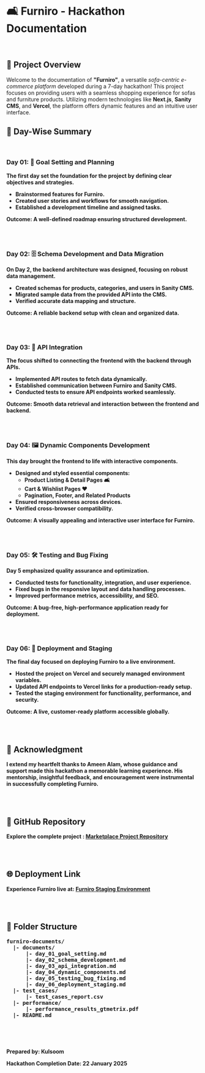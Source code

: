 <h1>🛋️ Furniro - Hackathon Documentation</h1>
</br>

 <b><h2>📖 Project Overview</h2></b> 
  <p>Welcome to the documentation of <strong>"Furniro"</strong>, a versatile <em>sofa-centric e-commerce platform</em> developed during a 7-day hackathon! This project focuses on providing users with a seamless shopping experience for sofas and furniture products. Utilizing modern technologies like <strong>Next.js</strong>, <strong>Sanity CMS</strong>, and <strong>Vercel</strong>, the platform offers dynamic features and an intuitive user interface.</p>

  

 <b><h2>📅 Day-Wise Summary</h2></br> 

  <h3>Day 01: 🎯 Goal Setting and Planning</h3>
  <p>The first day set the foundation for the project by defining clear objectives and strategies.</p>
  <ul>
    <li>Brainstormed features for <strong>Furniro</strong>.</li>
    <li>Created user stories and workflows for smooth navigation.</li>
    <li>Established a development timeline and assigned tasks.</li>
  </ul>
  <p><strong>Outcome:</strong> A well-defined roadmap ensuring structured development.</p>
  </br>
</br>


  <h3>Day 02: 🗄️ Schema Development and Data Migration</h3>
  <p>On Day 2, the backend architecture was designed, focusing on robust data management.</p>
  <ul>
    <li>Created schemas for products, categories, and users in <strong>Sanity CMS</strong>.</li>
    <li>Migrated sample data from the provided API into the CMS.</li>
    <li>Verified accurate data mapping and structure.</li>
  </ul>
  <p><strong>Outcome:</strong> A reliable backend setup with clean and organized data.</p>

  </br>
</br>


  <h3>Day 03: 🔗 API Integration</h3>
  <p>The focus shifted to connecting the frontend with the backend through APIs.</p>
  <ul>
    <li>Implemented API routes to fetch data dynamically.</li>
    <li>Established communication between <strong>Furniro</strong> and Sanity CMS.</li>
    <li>Conducted tests to ensure API endpoints worked seamlessly.</li>
  </ul>
  <p><strong>Outcome:</strong> Smooth data retrieval and interaction between the frontend and backend.</p>

  </br>
</br>


  <h3>Day 04: 🖼️ Dynamic Components Development</h3>
  <p>This day brought the frontend to life with interactive components.</p>
  <ul>
    <li>Designed and styled essential components:
      <ul>
        <li>Product Listing & Detail Pages 🛋️</li>
        <li>Cart & Wishlist Pages ❤️</li>
        <li>Pagination, Footer, and Related Products</li>
      </ul>
    </li>
    <li>Ensured responsiveness across devices.</li>
    <li>Verified cross-browser compatibility.</li>
  </ul>
  <p><strong>Outcome:</strong> A visually appealing and interactive user interface for <strong>Furniro</strong>.</p>

  </br>
</br>


  <h3>Day 05: 🛠️ Testing and Bug Fixing</h3>
  <p>Day 5 emphasized quality assurance and optimization.</p>
  <ul>
    <li>Conducted tests for functionality, integration, and user experience.</li>
    <li>Fixed bugs in the responsive layout and data handling processes.</li>
    <li>Improved performance metrics, accessibility, and SEO.</li>
  </ul>
  <p><strong>Outcome:</strong> A bug-free, high-performance application ready for deployment.</p>

  </br>
</br>


  <h3>Day 06: 🚀 Deployment and Staging</h3>
  <p>The final day focused on deploying <strong>Furniro</strong> to a live environment.</p>
  <ul>
    <li>Hosted the project on <strong>Vercel</strong> and securely managed environment variables.</li>
    <li>Updated API endpoints to Vercel links for a production-ready setup.</li>
    <li>Tested the staging environment for functionality, performance, and security.</li>
  </ul>
  <p><strong>Outcome:</strong> A live, customer-ready platform accessible globally.</p>

  </br>
</br>


  <h2>🙏 Acknowledgment</h2>
  <p class="acknowledgment">I extend my heartfelt thanks to <strong>Ameen Alam</strong>, whose guidance and support made this hackathon a memorable learning experience. His mentorship, insightful feedback, and encouragement were instrumental in successfully completing <strong>Furniro</strong>.</p>

  </br>
</br>


  <h2>📂 GitHub Repository</h2>
  <p>Explore the complete project :  
    <a href="https://github.com/KULSOOMadnan/UI-UX-hachaton" target="_blank">Marketplace Project Repository</a>
  </p>
  </br>
</br>


  <h2>🌐 Deployment Link</h2>
  <p>Experience <strong>Furniro</strong> live at:  
    <a href="https://ui-ux-hachaton.vercel.app/" target="_blank">Furniro Staging Environment</a>
  </p>

  </br>
</br>


  <h2>📁 Folder Structure</h2>
  <div class="folder-structure">
    <pre>
furniro-documents/
  |- documents/
      |- day_01_goal_setting.md
      |- day_02_schema_development.md
      |- day_03_api_integration.md
      |- day_04_dynamic_components.md
      |- day_05_testing_bug_fixing.md
      |- day_06_deployment_staging.md
  |- test_cases/
      |- test_cases_report.csv
  |- performance/
      |- performance_results_gtmetrix.pdf
  |- README.md
    </pre>
  </div>

  </br>
</br>


  <p><strong>Prepared by:</strong> Kulsoom</p>
  <p><strong>Hackathon Completion Date:</strong> 22 January 2025</p>

